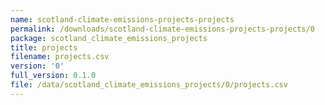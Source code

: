 ```yaml
---
name: scotland-climate-emissions-projects-projects
permalink: /downloads/scotland-climate-emissions-projects-projects/0
package: scotland_climate_emissions_projects
title: projects
filename: projects.csv
version: '0'
full_version: 0.1.0
file: /data/scotland_climate_emissions_projects/0/projects.csv
---
```

